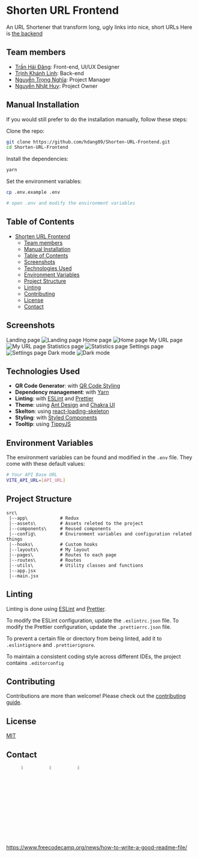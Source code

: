 # Shorten URL Frontend

An URL Shortener that transform long, ugly links into nice, short URLs
Here is [the backend](https://github.com/khanhlinh2601/Shorten-URL-Backend)

## Team members

-   [Trần Hải Đăng](https://github.com/hdang09): Front-end, UI/UX Designer
-   [Trịnh Khánh Linh](https://github.com/khanhlinh2601): Back-end
-   [Nguyễn Trọng Nghĩa](https://github.com/nghia14302): Project Manager
-   [Nguyễn Nhật Huy](https://github.com/oHTGo): Project Owner

## Manual Installation

If you would still prefer to do the installation manually, follow these steps:

Clone the repo:

```bash
git clone https://github.com/hdang09/Shorten-URL-Frontend.git
cd Shorten-URL-Frontend
```

Install the dependencies:

```bash
yarn
```

Set the environment variables:

```bash
cp .env.example .env

# open .env and modify the environment variables
```

## Table of Contents

-   [Shorten URL Frontend](#shorten-url-frontend)
    -   [Team members](#team-members)
    -   [Manual Installation](#manual-installation)
    -   [Table of Contents](#table-of-contents)
    -   [Screenshots](#screenshots)
    -   [Technologies Used](#technologies-used)
    -   [Environment Variables](#environment-variables)
    -   [Project Structure](#project-structure)
    -   [Linting](#linting)
    -   [Contributing](#contributing)
    -   [License](#license)
    -   [Contact](#contact)

## Screenshots

Landing page
<img src="./.github/landing-page.png" alt="Landing page">
Home page
<img src="./.github/home.png" alt="Home page">
My URL page
<img src="./.github/my-url.png" alt="My URL page">
Statistics page
<img src="./.github/statistics.png" alt="Statistics page">
Settings page
<img src="./.github/settings.png" alt="Settings page">
Dark mode
<img src="./.github/dark-mode.png" alt="Dark mode">

## Technologies Used

-   **QR Code Generator**: with [QR Code Styling](https://qr-code-styling.com)
-   **Dependency management**: with [Yarn](https://yarnpkg.com)
-   **Linting**: with [ESLint](https://eslint.org) and [Prettier](https://prettier.io)
-   **Theme**: using [Ant Design](https://ant.design/) and [Chakra UI](https://chakra-ui.com/)
-   **Skelton**: using [react-loading-skeleton](https://www.npmjs.com/package/react-loading-skeleton)
-   **Styling**: with [Styled Components](https://styled-components.com/)
-   **Tooltip**: using [TippyJS](https://atomiks.github.io/tippyjs/)

## Environment Variables

The environment variables can be found and modified in the `.env` file. They come with these default values:

```bash
# Your API Base URL
VITE_API_URL=[API_URL]
```

## Project Structure

```
src\
 |--app\            # Redux
 |--assets\         # Assets releted to the project
 |--components\     # Reused components
 |--config\         # Environment variables and configuration related things
 |--hooks\          # Custom hooks
 |--layouts\        # My layout
 |--pages\          # Routes to each page
 |--routes\         # Routes
 |--utils\          # Utility classes and functions
 |--app.jsx
 |--main.jsx
```

## Linting

Linting is done using [ESLint](https://eslint.org/) and [Prettier](https://prettier.io).

<!-- In this app, ESLint is configured to follow the [Airbnb JavaScript style guide](https://github.com/airbnb/javascript/tree/master/packages/eslint-config-airbnb-base) with some modifications. It also extends [eslint-config-prettier](https://github.com/prettier/eslint-config-prettier) to turn off all rules that are unnecessary or might conflict with Prettier. -->

To modify the ESLint configuration, update the `.eslintrc.json` file. To modify the Prettier configuration, update the `.prettierrc.json` file.

To prevent a certain file or directory from being linted, add it to `.eslintignore` and `.prettierignore`.

To maintain a consistent coding style across different IDEs, the project contains `.editorconfig`

## Contributing

Contributions are more than welcome! Please check out the [contributing guide](CONTRIBUTING.md).

<!-- ## Inspirations

-   [danielfsousa/express-rest-es2017-boilerplate](https://github.com/danielfsousa/express-rest-es2017-boilerplate)
-   [madhums/node-express-mongoose](https://github.com/madhums/node-express-mongoose)
-   [kunalkapadia/express-mongoose-es6-rest-api](https://github.com/kunalkapadia/express-mongoose-es6-rest-api)

## Improvements

## Features that can be added

## Acknowledgement -->

## License

[MIT](LICENSE)

## Contact

<p><span style="margin-right: 30px;"></span><a href="https://www.linkedin.com/in/dang-tran-hai-761024238/"><img target="_blank" src="https://cdn.jsdelivr.net/gh/devicons/devicon/icons/linkedin/linkedin-original.svg" style="width: 5%; margin: 0 10px"></a><span style="margin-right: 30px;"></span><a href="https://github.com/hdang09"><img target="_blank" src="https://cdn.jsdelivr.net/gh/devicons/devicon/icons/github/github-original.svg" style="width: 5%; margin: 0 10px"></a><span style="margin-right: 30px;"></span><a href="fdsfadfa"><img target="_blank" src="https://cdn.jsdelivr.net/gh/devicons/devicon/icons/facebook/facebook-original.svg" style="width: 5%; margin: 0 10px"></a></p>

https://www.freecodecamp.org/news/how-to-write-a-good-readme-file/
